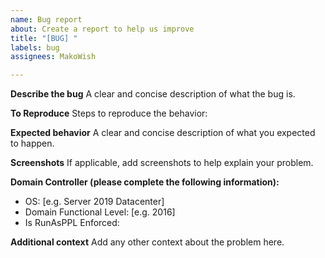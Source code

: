 ```yaml
---
name: Bug report
about: Create a report to help us improve
title: "[BUG] "
labels: bug
assignees: MakoWish

---
```


**Describe the bug**
A clear and concise description of what the bug is.

**To Reproduce**
Steps to reproduce the behavior:

**Expected behavior**
A clear and concise description of what you expected to happen.

**Screenshots**
If applicable, add screenshots to help explain your problem.

**Domain Controller (please complete the following information):**
 - OS: [e.g. Server 2019 Datacenter]
 - Domain Functional Level: [e.g. 2016]
 - Is RunAsPPL Enforced:

**Additional context**
Add any other context about the problem here.
